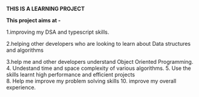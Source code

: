 **THIS IS A LEARNING PROJECT**

**This project aims at -**

 1.improving my DSA and typescript skills.
 
 2.helping other developers who are looking to learn about Data structures and algorithms
 
 3.help me and other developers understand Object Oriented Programming.
 4. Undestand time and space complexity of various algorithms.
 5. Use the skills learnt high performance and efficient projects  
 8. Help me improve my problem solving skills
 10. improve my overall experience.
